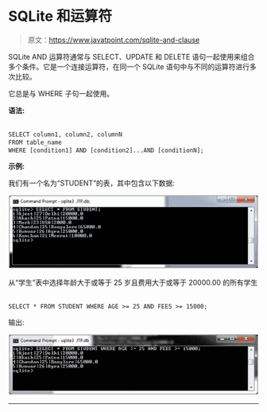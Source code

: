 # SQLite 和运算符

> 原文：<https://www.javatpoint.com/sqlite-and-clause>

SQLite AND 运算符通常与 SELECT、UPDATE 和 DELETE 语句一起使用来组合多个条件。它是一个连接运算符，在同一个 SQLite 语句中与不同的运算符进行多次比较。

它总是与 WHERE 子句一起使用。

**语法:**

```

SELECT column1, column2, columnN 
FROM table_name
WHERE [condition1] AND [condition2]...AND [conditionN]; 

```

**示例:**

我们有一个名为“STUDENT”的表，其中包含以下数据:

![Sqlite And operator 1](img/c2282fef6e6b059725da3183b69dbb75.png)

从“学生”表中选择年龄大于或等于 25 岁且费用大于或等于 20000.00 的所有学生

```

SELECT * FROM STUDENT WHERE AGE >= 25 AND FEES >= 15000; 

```

输出:

![Sqlite And operator 2](img/cd478866474296917f2c18d09dbcd99d.png)

* * *